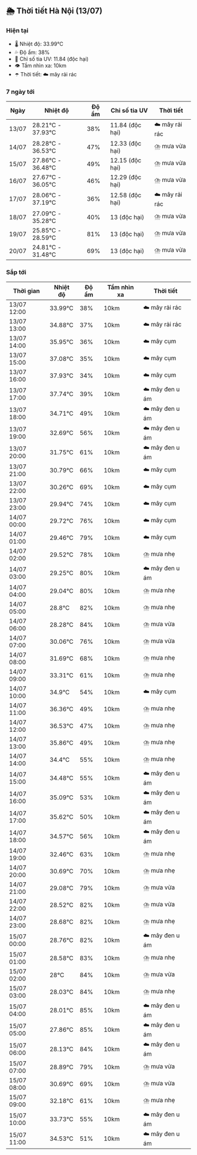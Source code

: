 ## 🌦️ Thời tiết Hà Nội (13/07)

### Hiện tại

- 🌡️ Nhiệt độ: 33.99℃
- 💦 Độ ẩm: 38%
- 🌟 Chỉ số tia UV: 11.84 (độc hại)
- 👁️ Tầm nhìn xa: 10km
- ☂️ Thời tiết: ☁️ mây rải rác

### 7 ngày tới

| Ngày | Nhiệt độ | Độ ẩm | Chỉ số tia UV | Thời tiết |
| --- | --- | --- | --- | --- |
| 13/07 | 28.21℃ - 37.93℃ | 38% | 11.84 (độc hại) | ☁️ mây rải rác |
| 14/07 | 28.28℃ - 36.53℃ | 47% | 12.33 (độc hại) | ⛈️ mưa vừa |
| 15/07 | 27.86℃ - 36.48℃ | 49% | 12.15 (độc hại) | ⛈️ mưa vừa |
| 16/07 | 27.67℃ - 36.05℃ | 46% | 12.29 (độc hại) | ⛈️ mưa vừa |
| 17/07 | 28.06℃ - 37.19℃ | 36% | 12.58 (độc hại) | ☁️ mây rải rác |
| 18/07 | 27.09℃ - 35.28℃ | 40% | 13 (độc hại) | ⛈️ mưa vừa |
| 19/07 | 25.85℃ - 28.59℃ | 81% | 13 (độc hại) | ⛈️ mưa vừa |
| 20/07 | 24.81℃ - 31.48℃ | 69% | 13 (độc hại) | ⛈️ mưa vừa |

### Sắp tới

| Thời gian | Nhiệt độ | Độ ẩm | Tầm nhìn xa | Thời tiết |
| --- | --- | --- | --- | --- |
| 13/07 12:00 | 33.99℃ | 38% | 10km | ☁️ mây rải rác |
| 13/07 13:00 | 34.88℃ | 37% | 10km | ☁️ mây rải rác |
| 13/07 14:00 | 35.95℃ | 36% | 10km | ☁️ mây cụm |
| 13/07 15:00 | 37.08℃ | 35% | 10km | ☁️ mây cụm |
| 13/07 16:00 | 37.93℃ | 34% | 10km | ☁️ mây cụm |
| 13/07 17:00 | 37.74℃ | 39% | 10km | ☁️ mây đen u ám |
| 13/07 18:00 | 34.71℃ | 49% | 10km | ☁️ mây đen u ám |
| 13/07 19:00 | 32.69℃ | 56% | 10km | ☁️ mây đen u ám |
| 13/07 20:00 | 31.75℃ | 61% | 10km | ☁️ mây đen u ám |
| 13/07 21:00 | 30.79℃ | 66% | 10km | ☁️ mây cụm |
| 13/07 22:00 | 30.26℃ | 69% | 10km | ☁️ mây cụm |
| 13/07 23:00 | 29.94℃ | 74% | 10km | ☁️ mây cụm |
| 14/07 00:00 | 29.72℃ | 76% | 10km | ☁️ mây cụm |
| 14/07 01:00 | 29.46℃ | 79% | 10km | ☁️ mây cụm |
| 14/07 02:00 | 29.52℃ | 78% | 10km | ⛈️ mưa nhẹ |
| 14/07 03:00 | 29.25℃ | 80% | 10km | ☁️ mây đen u ám |
| 14/07 04:00 | 29.04℃ | 80% | 10km | ⛈️ mưa nhẹ |
| 14/07 05:00 | 28.8℃ | 82% | 10km | ⛈️ mưa nhẹ |
| 14/07 06:00 | 28.28℃ | 84% | 10km | ⛈️ mưa vừa |
| 14/07 07:00 | 30.06℃ | 76% | 10km | ⛈️ mưa vừa |
| 14/07 08:00 | 31.69℃ | 68% | 10km | ⛈️ mưa nhẹ |
| 14/07 09:00 | 33.31℃ | 61% | 10km | ⛈️ mưa nhẹ |
| 14/07 10:00 | 34.9℃ | 54% | 10km | ☁️ mây cụm |
| 14/07 11:00 | 36.36℃ | 49% | 10km | ⛈️ mưa nhẹ |
| 14/07 12:00 | 36.53℃ | 47% | 10km | ⛈️ mưa nhẹ |
| 14/07 13:00 | 35.86℃ | 49% | 10km | ⛈️ mưa nhẹ |
| 14/07 14:00 | 34.4℃ | 55% | 10km | ⛈️ mưa nhẹ |
| 14/07 15:00 | 34.48℃ | 55% | 10km | ☁️ mây đen u ám |
| 14/07 16:00 | 35.09℃ | 53% | 10km | ☁️ mây đen u ám |
| 14/07 17:00 | 35.62℃ | 50% | 10km | ☁️ mây đen u ám |
| 14/07 18:00 | 34.57℃ | 56% | 10km | ☁️ mây đen u ám |
| 14/07 19:00 | 32.46℃ | 63% | 10km | ⛈️ mưa nhẹ |
| 14/07 20:00 | 30.69℃ | 70% | 10km | ⛈️ mưa nhẹ |
| 14/07 21:00 | 29.08℃ | 79% | 10km | ⛈️ mưa vừa |
| 14/07 22:00 | 28.52℃ | 82% | 10km | ⛈️ mưa vừa |
| 14/07 23:00 | 28.68℃ | 82% | 10km | ⛈️ mưa nhẹ |
| 15/07 00:00 | 28.76℃ | 82% | 10km | ☁️ mây đen u ám |
| 15/07 01:00 | 28.58℃ | 83% | 10km | ⛈️ mưa nhẹ |
| 15/07 02:00 | 28℃ | 84% | 10km | ⛈️ mưa vừa |
| 15/07 03:00 | 28.03℃ | 84% | 10km | ⛈️ mưa nhẹ |
| 15/07 04:00 | 28.01℃ | 85% | 10km | ☁️ mây đen u ám |
| 15/07 05:00 | 27.86℃ | 85% | 10km | ☁️ mây đen u ám |
| 15/07 06:00 | 28.13℃ | 84% | 10km | ☁️ mây đen u ám |
| 15/07 07:00 | 28.89℃ | 79% | 10km | ⛈️ mưa vừa |
| 15/07 08:00 | 30.69℃ | 69% | 10km | ⛈️ mưa vừa |
| 15/07 09:00 | 32.18℃ | 61% | 10km | ⛈️ mưa nhẹ |
| 15/07 10:00 | 33.73℃ | 55% | 10km | ☁️ mây đen u ám |
| 15/07 11:00 | 34.53℃ | 51% | 10km | ☁️ mây đen u ám |
